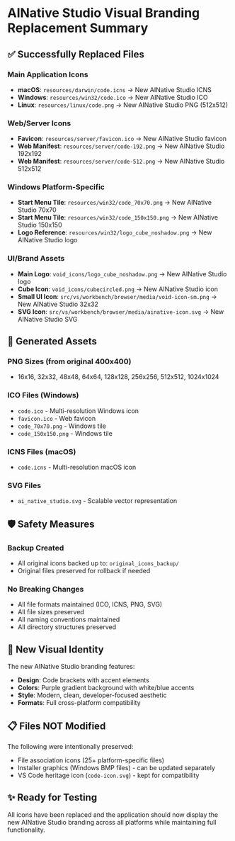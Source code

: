 # AINative Studio Visual Branding Replacement Summary

## ✅ Successfully Replaced Files

### Main Application Icons
- **macOS**: `resources/darwin/code.icns` → New AINative Studio ICNS
- **Windows**: `resources/win32/code.ico` → New AINative Studio ICO
- **Linux**: `resources/linux/code.png` → New AINative Studio PNG (512x512)

### Web/Server Icons
- **Favicon**: `resources/server/favicon.ico` → New AINative Studio favicon
- **Web Manifest**: `resources/server/code-192.png` → New AINative Studio 192x192
- **Web Manifest**: `resources/server/code-512.png` → New AINative Studio 512x512

### Windows Platform-Specific
- **Start Menu Tile**: `resources/win32/code_70x70.png` → New AINative Studio 70x70
- **Start Menu Tile**: `resources/win32/code_150x150.png` → New AINative Studio 150x150
- **Logo Reference**: `resources/win32/logo_cube_noshadow.png` → New AINative Studio logo

### UI/Brand Assets
- **Main Logo**: `void_icons/logo_cube_noshadow.png` → New AINative Studio logo
- **Cube Icon**: `void_icons/cubecircled.png` → New AINative Studio icon
- **Small UI Icon**: `src/vs/workbench/browser/media/void-icon-sm.png` → New AINative Studio 32x32
- **SVG Icon**: `src/vs/workbench/browser/media/ainative-icon.svg` → New AINative Studio SVG

## 🔧 Generated Assets

### PNG Sizes (from original 400x400)
- 16x16, 32x32, 48x48, 64x64, 128x128, 256x256, 512x512, 1024x1024

### ICO Files (Windows)
- `code.ico` - Multi-resolution Windows icon
- `favicon.ico` - Web favicon
- `code_70x70.png` - Windows tile
- `code_150x150.png` - Windows tile

### ICNS Files (macOS)
- `code.icns` - Multi-resolution macOS icon

### SVG Files
- `ai_native_studio.svg` - Scalable vector representation

## 🛡️ Safety Measures

### Backup Created
- All original icons backed up to: `original_icons_backup/`
- Original files preserved for rollback if needed

### No Breaking Changes
- All file formats maintained (ICO, ICNS, PNG, SVG)
- All file sizes preserved
- All naming conventions maintained
- All directory structures preserved

## 🎨 New Visual Identity

The new AINative Studio branding features:
- **Design**: Code brackets with accent elements
- **Colors**: Purple gradient background with white/blue accents
- **Style**: Modern, clean, developer-focused aesthetic
- **Formats**: Full cross-platform compatibility

## 📋 Files NOT Modified

The following were intentionally preserved:
- File association icons (25+ platform-specific files)
- Installer graphics (Windows BMP files) - can be updated separately
- VS Code heritage icon (`code-icon.svg`) - kept for compatibility

## ✨ Ready for Testing

All icons have been replaced and the application should now display the new AINative Studio branding across all platforms while maintaining full functionality.